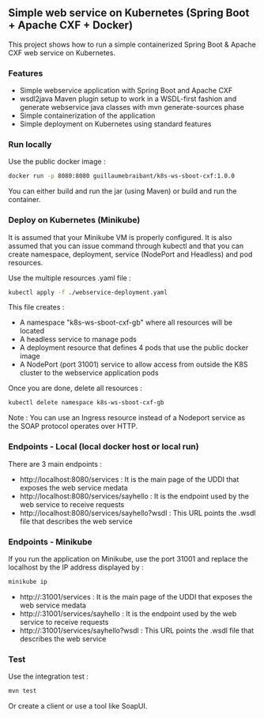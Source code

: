 ## Simple web service on Kubernetes (Spring Boot + Apache CXF + Docker)

This project shows how to run a simple containerized Spring Boot & Apache CXF web service on Kubernetes.

### Features

- Simple webservice application with Spring Boot and Apache CXF
- wsdl2java Maven plugin setup to work in a WSDL-first fashion and generate webservice java classes with mvn generate-sources phase
- Simple containerization of the application
- Simple deployment on Kubernetes using standard features

### Run locally

Use the public docker image :

```bash
docker run -p 8080:8080 guillaumebraibant/k8s-ws-sboot-cxf:1.0.0
```

You can either build and run the jar (using Maven) or build and run the container.

### Deploy on Kubernetes (Minikube)

It is assumed that your Minikube VM is properly configured. It is also assumed that you can issue command through kubectl and that you can create namespace, deployment, service (NodePort and Headless) and pod resources.

Use the multiple resources .yaml file :

```bash
kubectl apply -f ./webservice-deployment.yaml
```

This file creates :

- A namespace "k8s-ws-sboot-cxf-gb" where all resources will be located
- A headless service to manage pods
- A deployment resource that defines 4 pods that use the public docker image
- A NodePort (port 31001) service to allow access from outside the K8S cluster to the webservice application pods

Once you are done, delete all resources :

```bash
kubectl delete namespace k8s-ws-sboot-cxf-gb
```

Note : You can use an Ingress resource instead of a Nodeport service as the SOAP protocol operates over HTTP.

### Endpoints - Local (local docker host or local run)

There are 3 main endpoints :

- http://localhost:8080/services :
It is the main page of the UDDI that exposes the web service medata
- http://localhost:8080/services/sayhello :
It is the endpoint used by the web service to receive requests
- http://localhost:8080/services/sayhello?wsdl :
This URL points the .wsdl file that describes the web service

### Endpoints - Minikube

If you run the application on Minikube, use the port 31001 and replace the localhost by the IP address displayed by :

```bash
minikube ip
```

- http://<minikube-ip>:31001/services :
It is the main page of the UDDI that exposes the web service medata
- http://<minikube-ip>:31001/services/sayhello :
It is the endpoint used by the web service to receive requests
- http://<minikube-ip>:31001/services/sayhello?wsdl :
This URL points the .wsdl file that describes the web service

### Test

Use the integration test :

```bash
mvn test
```

Or create a client or use a tool like SoapUI.
